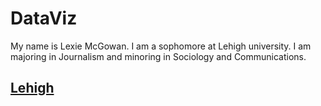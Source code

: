 # DataViz
My name is Lexie McGowan. I am a sophomore at Lehigh university. I am majoring in Journalism and minoring in Sociology and Communications. 
## [Lehigh](http://www1.lehigh.edu)
